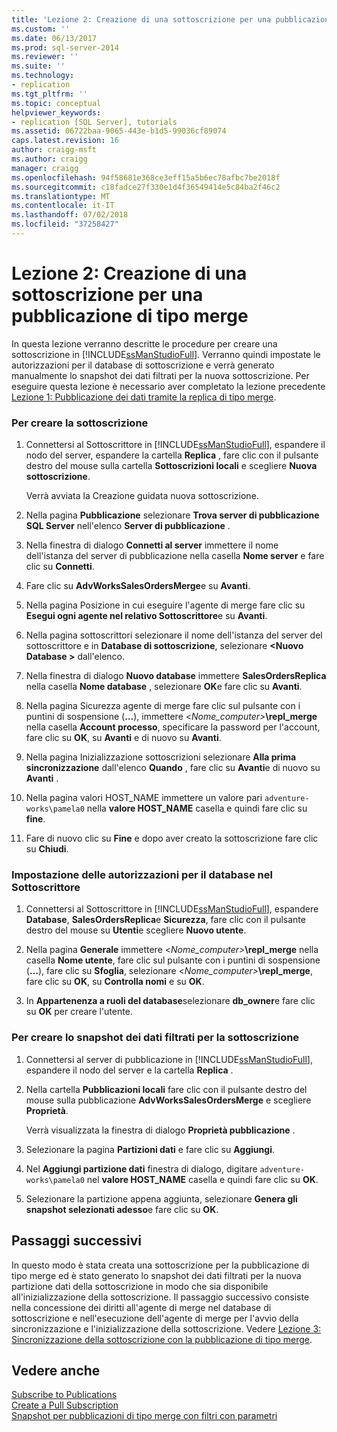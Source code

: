 ```yaml
---
title: 'Lezione 2: Creazione di una sottoscrizione per una pubblicazione di tipo merge | Microsoft Docs'
ms.custom: ''
ms.date: 06/13/2017
ms.prod: sql-server-2014
ms.reviewer: ''
ms.suite: ''
ms.technology:
- replication
ms.tgt_pltfrm: ''
ms.topic: conceptual
helpviewer_keywords:
- replication [SQL Server], tutorials
ms.assetid: 06722baa-9065-443e-b1d5-99036cf89074
caps.latest.revision: 16
author: craigg-msft
ms.author: craigg
manager: craigg
ms.openlocfilehash: 94f58681e368ce3eff15a5b6ec78afbc7be2018f
ms.sourcegitcommit: c18fadce27f330e1d4f36549414e5c84ba2f46c2
ms.translationtype: MT
ms.contentlocale: it-IT
ms.lasthandoff: 07/02/2018
ms.locfileid: "37258427"
---
```

# <a name="lesson-2-creating-a-subscription-to-the-merge-publication"></a>Lezione 2: Creazione di una sottoscrizione per una pubblicazione di tipo merge
  In questa lezione verranno descritte le procedure per creare una sottoscrizione in [!INCLUDE[ssManStudioFull](../../includes/ssmanstudiofull-md.md)]. Verranno quindi impostate le autorizzazioni per il database di sottoscrizione e verrà generato manualmente lo snapshot dei dati filtrati per la nuova sottoscrizione. Per eseguire questa lezione è necessario aver completato la lezione precedente [Lezione 1: Pubblicazione dei dati tramite la replica di tipo merge](lesson-1-publishing-data-using-merge-replication.md).  
  
### <a name="to-create-the-subscription"></a>Per creare la sottoscrizione  
  
1.  Connettersi al Sottoscrittore in [!INCLUDE[ssManStudioFull](../../includes/ssmanstudiofull-md.md)], espandere il nodo del server, espandere la cartella **Replica** , fare clic con il pulsante destro del mouse sulla cartella **Sottoscrizioni locali** e scegliere **Nuova sottoscrizione**.  
  
     Verrà avviata la Creazione guidata nuova sottoscrizione.  
  
2.  Nella pagina **Pubblicazione** selezionare **Trova server di pubblicazione SQL Server** nell'elenco **Server di pubblicazione** .  
  
3.  Nella finestra di dialogo **Connetti al server** immettere il nome dell'istanza del server di pubblicazione nella casella **Nome server** e fare clic su **Connetti**.  
  
4.  Fare clic su **AdvWorksSalesOrdersMerge**e su **Avanti**.  
  
5.  Nella pagina Posizione in cui eseguire l'agente di merge fare clic su **Esegui ogni agente nel relativo Sottoscrittore**e su **Avanti**.  
  
6.  Nella pagina sottoscrittori selezionare il nome dell'istanza del server del sottoscrittore e in **Database di sottoscrizione**, selezionare  **\<Nuovo Database >** dall'elenco.  
  
7.  Nella finestra di dialogo **Nuovo database** immettere **SalesOrdersReplica** nella casella **Nome database** , selezionare **OK**e fare clic su **Avanti**.  
  
8.  Nella pagina Sicurezza agente di merge fare clic sul pulsante con i puntini di sospensione (**…**), immettere \<*Nome_computer>***\repl_merge** nella casella **Account processo**, specificare la password per l'account, fare clic su **OK**, su **Avanti** e di nuovo su **Avanti**.  
  
9. Nella pagina Inizializzazione sottoscrizioni selezionare **Alla prima sincronizzazione** dall'elenco **Quando** , fare clic su **Avanti**e di nuovo su **Avanti** .  
  
10. Nella pagina valori HOST_NAME immettere un valore pari `adventure-works\pamela0` nella **valore HOST_NAME** casella e quindi fare clic su **fine**.  
  
11. Fare di nuovo clic su **Fine** e dopo aver creato la sottoscrizione fare clic su **Chiudi**.  
  
### <a name="setting-database-permissions-at-the-subscriber"></a>Impostazione delle autorizzazioni per il database nel Sottoscrittore  
  
1.  Connettersi al Sottoscrittore in [!INCLUDE[ssManStudioFull](../../includes/ssmanstudiofull-md.md)], espandere **Database**, **SalesOrdersReplica**e **Sicurezza**, fare clic con il pulsante destro del mouse su **Utenti**e scegliere **Nuovo utente**.  
  
2.  Nella pagina **Generale** immettere \<*Nome_computer>***\repl_merge** nella casella **Nome utente**, fare clic sul pulsante con i puntini di sospensione (**…**), fare clic su **Sfoglia**, selezionare \<*Nome_computer>***\repl_merge**, fare clic su **OK**, su **Controlla nomi** e su **OK**.  
  
3.  In **Appartenenza a ruoli del database**selezionare **db_owner**e fare clic su **OK** per creare l'utente.  
  
### <a name="to-create-the-filtered-data-snapshot-for-the-subscription"></a>Per creare lo snapshot dei dati filtrati per la sottoscrizione  
  
1.  Connettersi al server di pubblicazione in [!INCLUDE[ssManStudioFull](../../includes/ssmanstudiofull-md.md)], espandere il nodo del server e la cartella **Replica** .  
  
2.  Nella cartella **Pubblicazioni locali** fare clic con il pulsante destro del mouse sulla pubblicazione **AdvWorksSalesOrdersMerge** e scegliere **Proprietà**.  
  
     Verrà visualizzata la finestra di dialogo **Proprietà pubblicazione** .  
  
3.  Selezionare la pagina **Partizioni dati** e fare clic su **Aggiungi**.  
  
4.  Nel **Aggiungi partizione dati** finestra di dialogo, digitare `adventure-works\pamela0` nel **valore HOST_NAME** casella e quindi fare clic su **OK**.  
  
5.  Selezionare la partizione appena aggiunta, selezionare **Genera gli snapshot selezionati adesso**e fare clic su **OK**.  
  
## <a name="next-steps"></a>Passaggi successivi  
 In questo modo è stata creata una sottoscrizione per la pubblicazione di tipo merge ed è stato generato lo snapshot dei dati filtrati per la nuova partizione dati della sottoscrizione in modo che sia disponibile all'inizializzazione della sottoscrizione. Il passaggio successivo consiste nella concessione dei diritti all'agente di merge nel database di sottoscrizione e nell'esecuzione dell'agente di merge per l'avvio della sincronizzazione e l'inizializzazione della sottoscrizione. Vedere [Lezione 3: Sincronizzazione della sottoscrizione con la pubblicazione di tipo merge](lesson-3-synchronizing-the-subscription-to-the-merge-publication.md).  
  
## <a name="see-also"></a>Vedere anche  
 [Subscribe to Publications](subscribe-to-publications.md)   
 [Create a Pull Subscription](create-a-pull-subscription.md)   
 [Snapshot per pubblicazioni di tipo merge con filtri con parametri](snapshots-for-merge-publications-with-parameterized-filters.md)  
  
  
